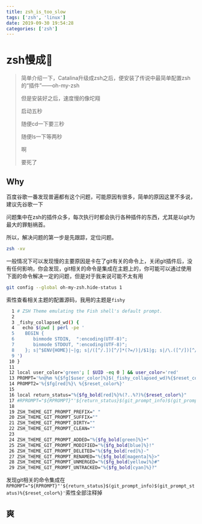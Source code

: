```yaml
---
title: zsh_is_too_slow
tags: ['zsh', 'linux']
date: 2019-09-30 19:54:28
categories: ['zsh']
---
```


# zsh慢成💩

> 简单介绍一下，Catalina升级成zsh之后，便安装了传说中最简单配置zsh的“插件”——oh-my-zsh
>
> 但是安装好之后，速度慢的像坨翔
>
> 启动五秒
>
> 随便cd一下要三秒
>
> 随便ls一下等两秒
>
> 啊
>
> 要死了

## Why

百度谷歌一番发现普遍都有这个问题，可能原因有很多，简单的原因这里不多说，建议先谷歌一下

问题集中在zsh的插件众多，每次执行时都会执行各种插件的东西，尤其是以git为最大的罪魁祸首。

所以，解决问题的第一步是先跟踪，定位问题。

```bash
zsh -xv
```

一般情况下可以发现慢的主要原因是卡在了git有关的命令上，关闭git插件后，没有任何影响，你会发现，git相关的命令是集成在主题上的，你可能可以通过使用下面的命令解决一定的问题，但是对于我来说可能不太有用

```bash
git config --global oh-my-zsh.hide-status 1
```

索性查看相关主题的配置源码，我用的主题是`fishy`

```bash
  1 # ZSH Theme emulating the Fish shell's default prompt.
  2 
  3 _fishy_collapsed_wd() {
  4   echo $(pwd | perl -pe '
  5    BEGIN {
  6       binmode STDIN,  ":encoding(UTF-8)";
  7       binmode STDOUT, ":encoding(UTF-8)";
  8    }; s|^$ENV{HOME}|~|g; s|/([^/.])[^/]*(?=/)|/$1|g; s|/\.([^/])[^/]*(?=/)|/.$1|g
  9 ')
 10 }
 11 
 12 local user_color='green'; [ $UID -eq 0 ] && user_color='red'
 13 PROMPT='%n@%m %{$fg[$user_color]%}$(_fishy_collapsed_wd)%{$reset_color%}%(!.#.>) '
 14 PROMPT2='%{$fg[red]%}\ %{$reset_color%}'
 15 
 16 local return_status="%{$fg_bold[red]%}%(?..%?)%{$reset_color%}"
 17 #RPROMPT="${RPROMPT}"'${return_status}$(git_prompt_info)$(git_prompt_status)%{$reset_color%}'
 18 
 19 ZSH_THEME_GIT_PROMPT_PREFIX=" "
 20 ZSH_THEME_GIT_PROMPT_SUFFIX=""
 21 ZSH_THEME_GIT_PROMPT_DIRTY=""
 22 ZSH_THEME_GIT_PROMPT_CLEAN=""
 23 
 24 ZSH_THEME_GIT_PROMPT_ADDED="%{$fg_bold[green]%}+"
 25 ZSH_THEME_GIT_PROMPT_MODIFIED="%{$fg_bold[blue]%}!"
 26 ZSH_THEME_GIT_PROMPT_DELETED="%{$fg_bold[red]%}-"
 27 ZSH_THEME_GIT_PROMPT_RENAMED="%{$fg_bold[magenta]%}>"
 28 ZSH_THEME_GIT_PROMPT_UNMERGED="%{$fg_bold[yellow]%}#"
 29 ZSH_THEME_GIT_PROMPT_UNTRACKED="%{$fg_bold[cyan]%}?"
```

发现git相关的命令集成在`RPROMPT="${RPROMPT}"'${return_status}$(git_prompt_info)$(git_prompt_status)%{$reset_color%}'`索性全部注释掉

## 爽

